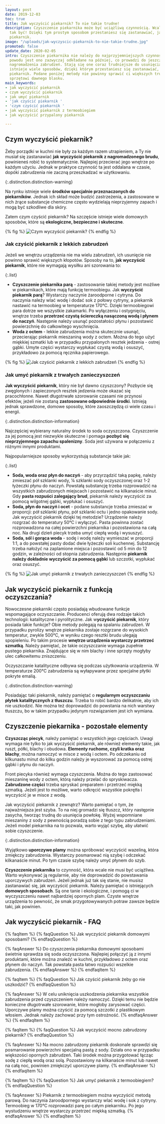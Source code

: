 ```yaml
---
layout: post
date: 2019-12-03
toc: true
title: Jak wyczyścić piekarnik? To nie takie trudne!
description: Czyszczenie piekarnika może być uciążliwą czynnością. Wcale nie musi
  tak być! Dzięki tym prostym sposobom przestaniesz się zastanawiać, jak wyczyścić
  piekarnik.
image: "/uploads/jak-wyczyscic-piekarnik-to-nie-takie-trudne.jpg"
promoted: false
update_date: 2020-02-05
intro: Czyszczenie piekarnika nie należy do najprzyjemniejszych czynności. Z tego
  powodu jest ono zazwyczaj odkładane na później, co prowadzi do jeszcze większego
  nagromadzenia zabrudzeń. Stają się one coraz trudniejsze do usunięcia. Na szczęście
  istnieje wiele sposobów, dzięki którym przestaniesz się zastanawiać, jak wyczyścić
  piekarnik. Podane poniżej metody nie powinny sprawić ci większych trudności w przywróceniu
  sprzętowi dawnego blasku.
main_keywords:
- jak wyczyścić piekarnik
- czym wyczyścić piekarnik
- jak umyć piekarnik
- 'jak czyścić piekarnik '
- 'czym czyścić piekarnik '
- jak wyczyścić piekarnik z termoobiegiem
- jak wyczyścić przypalony piekarnik

---
```

## Czym wyczyścić piekarnik?

Żeby porządki w kuchni nie były za każdym razem utrapieniem, a Ty nie musiał się zastanawiać **jak wyczyścić piekarnik z nagromadzonego brudu**, powinieneś robić to systematycznie. Najlepiej przecierać jego wnętrze po każdym użyciu. Jednak w praktyce czynność ta jest oddalana w czasie, dopóki zabrudzenia nie zaczną przeszkadzać w użytkowaniu.

{:.distinction.distinction-warning}

Na rynku istnieje wiele **środków specjalnie przeznaczonych do piekarników**. Jednak ich skład może budzić zastrzeżenia, a zastosowane w nich żrące substancje chemiczne często wydzielają nieprzyjemny zapach i mogą być szkodliwe dla skóry.

Zatem czym czyścić piekarnik? Na szczęście istnieje wiele domowych sposobów, które są **ekologiczne, bezpieczne i skuteczne**.

{% fig %}
![Czym wyczyścić piekarnik?](/uploads/czym-wyczyscic-piekarnik.jpg "Czym wyczyścić piekarnik?")
{% endfig %}

### Jak czyścić piekarnik z lekkich zabrudzeń

Jeżeli we wnętrzu urządzenia nie ma wielu zabrudzeń, ich usunięcie nie powinno sprawić większych kłopotów. Sposoby na to, **jak wyczyścić piekarnik**, które nie wymagają wysiłku ani szorowania to:

{:.list}
* **Czyszczenie piekarnika parą** - zastosowanie takiej metody jest możliwe w piekarnikach, które mają funkcję termoobiegu. Jak **wyczyścić piekarnik parą**? Wystarczy naczynie żaroodporne i cytryna. Do naczynia należy wlać wodę i dodać sok z połowy cytryny, a piekarnik nastawić na termoobieg w temperaturze 170°C. Dzięki termoobiegowi para dotrze we wszystkie zakamarki. Po wyłączeniu i ostygnięciu, wnętrze trzeba **przetrzeć czystą ściereczką nasączoną wodą i płynem do naczyń**. Następnie należy usunąć pozostałości płynu i pozostawić powierzchnię do całkowitego wyschnięcia.
* **Woda z octem** - lekkie zabrudzenia można skutecznie usunąć, przecierając piekarnik mieszaniną wody z octem. Można do tego użyć miękkiej szmatki lub w przypadku przypalonych resztek jedzenia - ostrej gąbki. Umyte części wystarczy wypłukać czystą wodą i osuszyć, przykładowo za pomocą ręcznika papierowego.

{% fig %}
![Jak czyścić piekarnik z lekkich zabrudzeń](/uploads/jak-czyscic-piekarnik-z-lekkich-zabrudzen-1.jpg "Jak czyścić piekarnik z lekkich zabrudzeń")
{% endfig %}

### Jak umyć piekarnik z trwałych zanieczyszczeń

**Jak wyczyścić piekarnik**, który nie był dawno czyszczony? Pozbycie się zwęglonych i zapieczonych resztek jedzenia może okazać się pracochłonne. Nawet długotrwałe szorowanie czasami nie przynosi efektów, jeżeli nie zostaną **zastosowane odpowiednie środki**. Istnieją jednak sprawdzone, domowe sposoby, które zaoszczędzą ci wiele czasu i energii.

{:.distinction.distinction-information}

Najczęściej wybierany naturalny środek to soda oczyszczona. Czyszczenie za jej pomocą jest niezwykle skuteczne i pomaga **pozbyć się nieprzyjemnego zapachu spalenizny**. Soda jest używana w połączeniu z różnymi innymi produktami.

Najpopularniejsze sposoby wykorzystują substancje takie jak:

{:.list}
* **Soda, woda oraz płyn do naczyń** - aby przyrządzić taką papkę, należy zmieszać pół szklanki wody, ¼ szklanki sody oczyszczonej oraz 1-2 łyżeczki płynu do naczyń. Powstałą substancję trzeba rozprowadzić na wszystkich zabrudzonych miejscach i pozostawić na kilkanaście minut. Gdy **pasta rozpuści zalegający brud**, piekarnik należy wyczyścić za pomocą wilgotnej gąbki, wypłukać i osuszyć.
* **Soda, płyn do naczyń i ocet** - podane substancje trzeba zmieszać w proporcji: pół szklanki płynu, pół szklanki octu i jedno opakowanie sody. Jak wyczyścić piekarnik dzięki tej metodzie? Urządzenie należy rozgrzać do temperatury 50°C i wyłączyć. Pasta powinna zostać rozprowadzona na całej powierzchni piekarnika i pozostawiona na całą noc. Na drugi dzień piecyk trzeba umyć ciepłą wodą i wysuszyć.
* **Soda, sól i gorąca woda** - sodę i wodę należy wymieszać w proporcji 1:1, a do powstałej pasty dodać dwie łyżeczki soli kuchennej. Substancję trzeba nałożyć na zaplamione miejsca i pozostawić od 5 min do 12 godzin, w zależności od stopnia zabrudzenia. Następnie **piekarnik należy dokładnie wyczyścić za pomocą gąbki** lub szczotki, wypłukać oraz osuszyć.

{% fig %}
![Jak umyć piekarnik z trwałych zanieczyszczeń](/uploads/jak-umyc-piekarnik-z-trwalych-zanieczyszczen.jpg "Jak umyć piekarnik z trwałych zanieczyszczeń")
{% endfig %}

## Jak wyczyścić piekarnik z funkcją oczyszczania?

Nowoczesne piekarniki często posiadają wbudowane funkcje wspomagające oczyszczanie. Producenci oferują dwa rodzaje takich technologii: katalityczne i pyrolityczne. Jak w**yczyścić piekarnik**, który posiada takie funkcje? Obie metody polegają na spalaniu zabrudzeń. W przypadku pyrolizy wnętrze piekarnika zostaje rozgrzane do wysokich temperatur, zwykle 500°C, w wyniku czego resztki brudu ulegają spopieleniu. Po takim procesie **wnętrze urządzenia wystarczy przetrzeć szmatką**. Należy pamiętać, że takie oczyszczanie wymaga zupełnie pustego piekarnika. Znajdujące się w nim blachy i inne sprzęty mogłyby ulec całkowitemu zniszczeniu.

Oczyszczanie katalityczne odbywa się podczas użytkowania urządzenia. W temperaturze 200°C zabrudzenia są wyłapywane przez specjalne płytki pokryte emalią.

{:.distinction.distinction-warning}

Posiadając taki piekarnik, należy pamiętać o **regularnym oczyszczaniu płytek katalitycznych z tłuszczu**. Trzeba to robić bardzo delikatnie, aby ich nie uszkodzić. Nie można też doprowadzić do powstania na nich warstwy tłuszczu, bo w takim przypadku jedynym rozwiązaniem jest ich wymiana.

## Czyszczenie piekarnika - pozostałe elementy

**Czyszcząc piecyk**, należy pamiętać o wszystkich jego częściach. Uwagi wymaga nie tylko to jak wyczyścić piekarnik, ale również elementy takie, jak ruszt, półki, blachy i obudowa. **Elementy ruchome, czyli kratka oraz blachy**, można namoczyć w misce z wodą i octem. Po odczekaniu od kilkunastu minut do kilku godzin należy je wyszorować za pomocą ostrej gąbki i płynu do naczyń.

Front piecyka również wymaga czyszczenia. Można do tego zastosować mieszaninę wody z octem, którą należy przelać do spryskiwacza. **Zabrudzone części** trzeba spryskać preparatem i przetrzeć miękką szmatką. Jeżeli jest to możliwe, warto odkręcić wszystkie pokrętła i wyczyścić je w misce z wodą.

Jak wyczyścić piekarnik z zewnątrz? Warto pamiętać o tym, że najważniejsza jest szyba. To na niej gromadzi się tłuszcz, który następnie zasycha, tworząc trudną do usunięcia powłokę. Wyżej wspomniane mieszaniny z sody z pewnością poradzą sobie z tego typu zabrudzeniami. Jeżeli model piekarnika na to pozwala, warto wyjąć szybę, aby ułatwić sobie czyszczenie.

{:.distinction.distinction-information}

Wyjątkowo **uporczywe plamy** można spróbować wyczyścić wazeliną, która zmiękczy zabrudzenia. Wystarczy posmarować nią szybę i odczekać kilkanaście minut. Po tym czasie szybę należy umyć płynem do szyb.

**Czyszczenie piekarnika** to czynność, która wcale nie musi być uciążliwa. Warto wykonywać ją regularnie, aby nie doprowadzić do powstawania uporczywych zabrudzeń. Jeżeli jednak już tak się stanie, nie musisz zastanawiać się, jak wyczyścić piekarnik. Należy pamiętać o istniejących **domowych sposobach**. Są one tanie i ekologiczne, i pomogą ci w wyczyszczeniu nawet najbardziej opornych plam. Czyste wnętrze urządzenia to pewność, że smak przygotowywanych potraw zawsze będzie taki, jak powinien.

## Jak wyczyścić piekarnik - FAQ

{% faqItem %}
{% faqQuestion %}
Jak wyczyścić piekarnik domowymi sposobami?
{% endfaqQuestion %}

{% faqAnswer %}
Do czyszczenia piekarnika domowymi sposobami świetnie sprawdza się soda oczyszczona. Najlepiej połączyć ją z innymi produktami, które można znaleźć w kuchni, przykładowo z octem oraz płynem do naczyń. Tak powstała pasta łatwo rozpuści wszelkie zabrudzenia.
{% endfaqAnswer %}
{% endfaqItem %}

{% faqItem %}
{% faqQuestion %}
Jak czyścić piekarnik żeby go nie uszkodzić?
{% endfaqQuestion %}

{% faqAnswer %}
W celu uniknięcia uszkodzenia piekarnika wszystkie zabrudzenia przed czyszczeniem należy namoczyć. Dzięki temu nie będzie konieczne długotrwałe szorowanie, które mogłoby zarysować części. Uporczywe plamy można czyścić za pomocą szczotki z plastikowym włosiem. Jednak należy zachować przy tym ostrożność.
{% endfaqAnswer %}
{% endfaqItem %}

{% faqItem %}
{% faqQuestion %}
Jak wyczyścić mocno zabrudzony piekarnik?
{% endfaqQuestion %}

{% faqAnswer %}
Na mocno zabrudzony piekarnik doskonale sprawdzi się posmarowanie powierzchni specjalną pastą z sody. Działa ono w przypadku większości opornych zabrudzeń. Taki środek można przygotować łącząc sodę z ciepłą wodą oraz solą. Pozostawiony na kilkanaście minut lub nawet na całą noc, powinien zmiękczyć uporczywe plamy.
{% endfaqAnswer %}
{% endfaqItem %}

{% faqItem %}
{% faqQuestion %}
Jak umyć piekarnik z termoobiegiem?
{% endfaqQuestion %}

{% faqAnswer %}
Piekarnik z termoobiegiem można wyczyścić metodą parową. Do naczynia żaroodpornego wystarczy wlać wodę i sok z cytryny. Termoobieg w 170°C rozprowadzi parę po całym piekarniku. Po jego wystudzeniu wnętrze wystarczy przetrzeć miękką szmatką.
{% endfaqAnswer %}
{% endfaqItem %}
